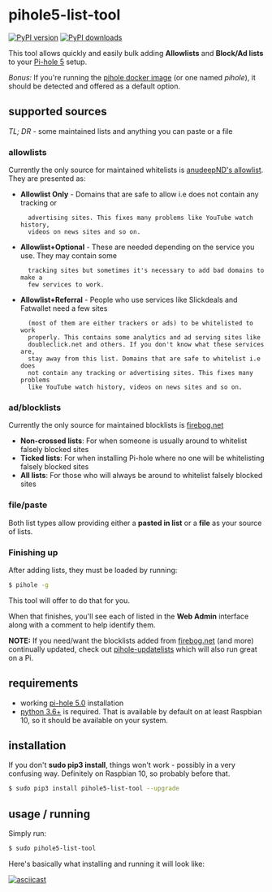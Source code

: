 # pihole5-list-tool

[![PyPI version](https://badge.fury.io/py/pihole5-list-tool.svg)](https://badge.fury.io/py/pihole5-list-tool)
[![PyPI downloads](https://img.shields.io/pypi/dm/pihole5-list-tool)](https://pypi.org/project/pihole5-list-tool/)

This tool allows quickly and easily bulk adding __Allowlists__ and __Block/Ad lists__ to your [Pi-hole 5](https://pi-hole.net/) setup.

_Bonus:_ If you're running the [pihole docker image](https://hub.docker.com/r/pihole/pihole/) (or one named _pihole_), it should be detected
and offered as a default option.

## supported sources

*TL; DR* - some maintained lists and anything you can paste or a file

### allowlists

Currently the only source for maintained whitelists is [anudeepND's allowlist](https://github.com/anudeepND/whitelist). They are presented as:

* __Allowlist Only__ - Domains that are safe to allow i.e does not contain any tracking or

        advertising sites. This fixes many problems like YouTube watch history,
        videos on news sites and so on.

* __Allowlist+Optional__ - These are needed depending on the service you use. They may contain some

        tracking sites but sometimes it's necessary to add bad domains to make a
        few services to work.

* __Allowlist+Referral__ - People who use services like Slickdeals and Fatwallet need a few sites

        (most of them are either trackers or ads) to be whitelisted to work
        properly. This contains some analytics and ad serving sites like
        doubleclick.net and others. If you don't know what these services are,
        stay away from this list. Domains that are safe to whitelist i.e does
        not contain any tracking or advertising sites. This fixes many problems
        like YouTube watch history, videos on news sites and so on.

### ad/blocklists

Currently the only source for maintained blocklists is [firebog.net](https://firebog.net/)

* __Non-crossed lists__: For when someone is usually around to whitelist falsely blocked sites
* __Ticked lists__: For when installing Pi-hole where no one will be whitelisting falsely blocked sites
* __All lists__: For those who will always be around to whitelist falsely blocked sites

### file/paste

Both list types allow providing either a __pasted in list__ or a __file__ as your source of lists.

### Finishing up

After adding lists, they must be loaded by running:

``` bash
$ pihole -g
```

This tool will offer to do that for you.

When that finishes, you'll see each of listed in the **Web Admin** interface along with a comment to help identify them.

**NOTE:** If you need/want the blocklists added from [firebog.net](https://firebog.net/) (and more) continually updated, check out [pihole-updatelists](https://github.com/jacklul/pihole-updatelists) which will also run great on a Pi.

## requirements

* working [pi-hole 5.0](https://pi-hole.net) installation
* [python 3.6+](https://python.org/) is required. That is available by default on at least Raspbian 10, so it should be available on your system.

## installation

If you don't **sudo pip3 install**, things won't work - possibly in a very confusing way. Definitely on Raspbian 10, so probably before that.

``` bash
$ sudo pip3 install pihole5-list-tool --upgrade
```

## usage / running

Simply run:

``` bash
$ sudo pihole5-list-tool
```

Here's basically what installing and running it will look like:

[![asciicast](https://asciinema.org/a/331296.svg)](https://asciinema.org/a/331296)
